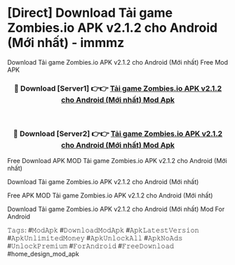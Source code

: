 # [Direct] Download Tải game Zombies.io APK v2.1.2 cho Android (Mới nhất) - immmz
Download Tải game Zombies.io APK v2.1.2 cho Android (Mới nhất) Free Mod APK

<div align="center">
<h3>🔴 Download [Server1] 👉👉 <a href="https://apk-comot.site?title=Tải_game_Zombies.io_APK_v2.1.2_cho_Android_(Mới_nhất)">Tải game Zombies.io APK v2.1.2 cho Android (Mới nhất) Mod Apk</a></h3><br>

<h3>🔴 Download [Server2] 👉👉 <a href="https://apk-comot.site?title=Tải_game_Zombies.io_APK_v2.1.2_cho_Android_(Mới_nhất)">Tải game Zombies.io APK v2.1.2 cho Android (Mới nhất) Mod Apk</a></h3>
</div>


Free Download APK MOD Tải game Zombies.io APK v2.1.2 cho Android (Mới nhất)

Download Tải game Zombies.io APK v2.1.2 cho Android (Mới nhất) 

Free APK MOD Tải game Zombies.io APK v2.1.2 cho Android (Mới nhất) 

Download Tải game Zombies.io APK v2.1.2 cho Android (Mới nhất) Mod For Android

𝚃𝚊𝚐𝚜: #𝙼𝚘𝚍𝙰𝚙𝚔 #𝙳𝚘𝚠𝚗𝚕𝚘𝚊𝚍𝙼𝚘𝚍𝙰𝚙𝚔 #𝙰𝚙𝚔𝙻𝚊𝚝𝚎𝚜𝚝𝚅𝚎𝚛𝚜𝚒𝚘𝚗 #𝙰𝚙𝚔𝚄𝚗𝚕𝚒𝚖𝚒𝚝𝚎𝚍𝙼𝚘𝚗𝚎𝚢 #𝙰𝚙𝚔𝚄𝚗𝚕𝚘𝚌𝚔𝙰𝚕𝚕 #𝙰𝚙𝚔𝙽𝚘𝙰𝚍𝚜 #𝚄𝚗𝚕𝚘𝚌𝚔𝙿𝚛𝚎𝚖𝚒𝚞𝚖 #𝙵𝚘𝚛𝙰𝚗𝚍𝚛𝚘𝚒𝚍 #𝙵𝚛𝚎𝚎𝙳𝚘𝚠𝚗𝚕𝚘𝚊𝚍 #home_design_mod_apk